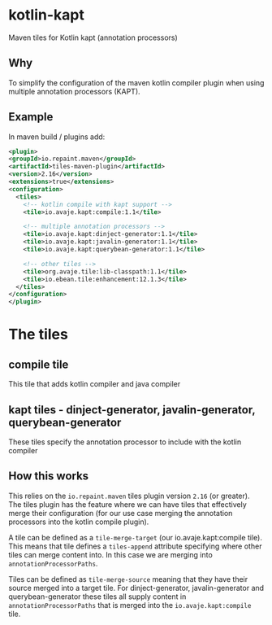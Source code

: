 # kotlin-kapt
Maven tiles for Kotlin kapt (annotation processors)

## Why

To simplify the configuration of the maven kotlin compiler plugin when 
using multiple annotation processors (KAPT).

## Example

In maven build / plugins add:

```xml
<plugin>
<groupId>io.repaint.maven</groupId>
<artifactId>tiles-maven-plugin</artifactId>
<version>2.16</version>
<extensions>true</extensions>
<configuration>
  <tiles>
    <!-- kotlin compile with kapt support -->
    <tile>io.avaje.kapt:compile:1.1</tile>

    <!-- multiple annotation processors -->
    <tile>io.avaje.kapt:dinject-generator:1.1</tile>
    <tile>io.avaje.kapt:javalin-generator:1.1</tile>
    <tile>io.avaje.kapt:querybean-generator:1.1</tile>

    <!-- other tiles -->
    <tile>org.avaje.tile:lib-classpath:1.1</tile>
    <tile>io.ebean.tile:enhancement:12.1.3</tile>
  </tiles>
</configuration>
</plugin>
```  

# The tiles

## compile tile
This tile that adds kotlin compiler and java compiler 

## kapt tiles - dinject-generator, javalin-generator, querybean-generator
These tiles specify the annotation processor to include
with the kotlin compiler


## How this works

This relies on the `io.repaint.maven` tiles plugin version `2.16` (or greater). 
The tiles plugin has the feature where we can have tiles that effectively merge 
their configuration (for our use case merging the annotation processors into the
kotlin compile plugin). 
 
A tile can be defined as a `tile-merge-target` (our io.avaje.kapt:compile tile). 
This means that tile defines a `tiles-append` attribute specifying where other 
tiles can merge content into. In this case we are merging into `annotationProcessorPaths`.

Tiles can be defined as `tile-merge-source` meaning that they have their source merged 
into a target tile. For dinject-generator, javalin-generator and querybean-generator
these tiles all supply content in `annotationProcessorPaths` that is merged into the
`io.avaje.kapt:compile` tile.
